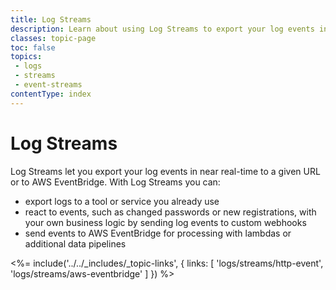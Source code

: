```yaml
---
title: Log Streams
description: Learn about using Log Streams to export your log events in near real-time.
classes: topic-page
toc: false
topics:
 - logs
 - streams
 - event-streams
contentType: index
---
```


# Log Streams

Log Streams let you export your log events in near real-time to a given URL or to AWS EventBridge. With Log Streams you can:

* export logs to a tool or service you already use
* react to events, such as changed passwords or new registrations, with your own business logic by sending log events to custom webhooks
* send events to AWS EventBridge for processing with lambdas or additional data pipelines

<%= include('../../_includes/_topic-links', { links: [
  'logs/streams/http-event',
  'logs/streams/aws-eventbridge'
] }) %>
